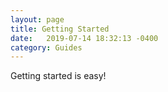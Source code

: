 ```yaml
---
layout: page
title: Getting Started
date:   2019-07-14 18:32:13 -0400
category: Guides
---
```

Getting started is easy!

